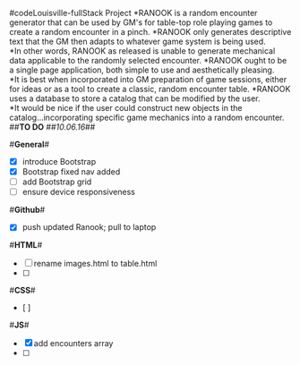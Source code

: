 #codeLouisville-fullStack Project
*RANOOK is a random encounter generator that can be used by GM's for table-top role playing games to create a random encounter in a pinch.
*RANOOK only generates descriptive text that the GM then adapts to whatever game system is being used.  
  *In other words, RANOOK as released is unable to generate mechanical data applicable to the randomly selected encounter.
*RANOOK ought to be a single page application, both simple to use and aesthetically pleasing.  
*It is best when incorporated into GM preparation of game sessions, either for ideas or as a tool to create a classic, random encounter table.
*RANOOK uses a database to store a catalog that can be modified by the user.  
  *It would be nice if the user could construct new objects in the catalog...incorporating specific game mechanics into a random encounter.
##**TO DO**
##*10.06.16*##

#**General**#
- [x] introduce Bootstrap 
- [x] Bootstrap fixed nav added
- [ ] add Bootstrap grid
- [ ] ensure device responsiveness

#**Github**#
- [x] push updated Ranook; pull to laptop

#**HTML**#
- [ ] rename images.html to table.html
- [ ]

#**CSS**#
- [ ]

#**JS**#
- [x] add encounters array
- [ ]



